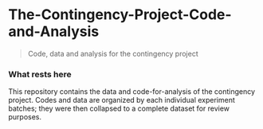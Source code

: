 # The-Contingency-Project-Code-and-Analysis
> Code, data and analysis for the contingency project

### What rests here
This repository contains the data and code-for-analysis of the contingency project. Codes and data are organized by each individual experiment batches; they were then collapsed to a complete dataset for review purposes. 

